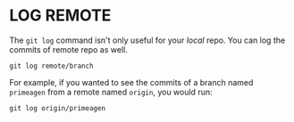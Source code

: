 # LOG REMOTE

The `git log` command isn't only useful for your _local_ repo. You can log the commits of remote repo as well.

    git log remote/branch

For example, if you wanted to see the commits of a branch named `primeagen` from a remote named `origin`, you would run:

    git log origin/primeagen
